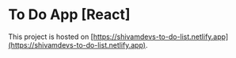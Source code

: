 # To Do App [React]

This project is hosted on [https://shivamdevs-to-do-list.netlify.app](https://shivamdevs-to-do-list.netlify.app).
